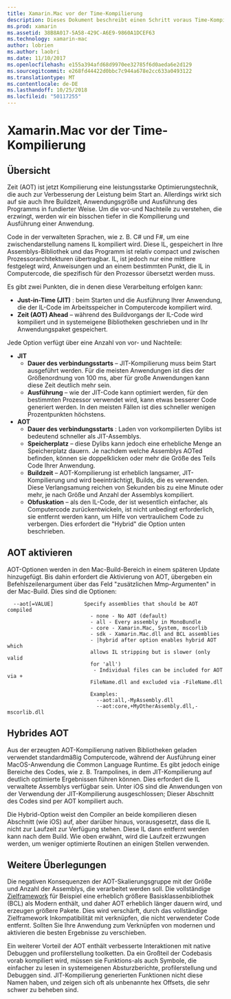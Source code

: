 ```yaml
---
title: Xamarin.Mac vor der Time-Kompilierung
description: Dieses Dokument beschreibt einen Schritt voraus Time-Kompilierung in Xamarin.Mac. Vergleicht die AOT-Kompilierung JIT-Kompilierung, erläutert das Aktivieren der AOT und wirft einen Blick auf hybrides AOT.
ms.prod: xamarin
ms.assetid: 38B8A017-5A58-429C-A6E9-9860A1DCEF63
ms.technology: xamarin-mac
author: lobrien
ms.author: laobri
ms.date: 11/10/2017
ms.openlocfilehash: e155a394afd68d9970ee32785f6d0aeda6e2d129
ms.sourcegitcommit: e268fd44422d0bbc7c944a678e2cc633a0493122
ms.translationtype: MT
ms.contentlocale: de-DE
ms.lasthandoff: 10/25/2018
ms.locfileid: "50117255"
---
```

# <a name="xamarinmac-ahead-of-time-compilation"></a>Xamarin.Mac vor der Time-Kompilierung

## <a name="overview"></a>Übersicht

Zeit (AOT) ist jetzt Kompilierung eine leistungsstarke Optimierungstechnik, die auch zur Verbesserung der Leistung beim Start an. Allerdings wirkt sich auf sie auch Ihre Buildzeit, Anwendungsgröße und Ausführung des Programms in fundierter Weise. Um die vor-und Nachteile zu verstehen, die erzwingt, werden wir ein bisschen tiefer in die Kompilierung und Ausführung einer Anwendung.

Code in der verwalteten Sprachen, wie z. B. C# und F#, um eine zwischendarstellung namens IL kompiliert wird. Diese IL, gespeichert in Ihre Assemblys-Bibliothek und das Programm ist relativ compact und zwischen Prozessorarchitekturen übertragbar. IL, ist jedoch nur eine mittlere festgelegt wird, Anweisungen und an einem bestimmten Punkt, die IL in Computercode, die spezifisch für den Prozessor übersetzt werden muss.

Es gibt zwei Punkten, die in denen diese Verarbeitung erfolgen kann:

- **Just-in-Time (JIT)** : beim Starten und die Ausführung Ihrer Anwendung, die der IL-Code im Arbeitsspeicher in Computercode kompiliert wird.
- **Zeit (AOT) Ahead** – während des Buildvorgangs der IL-Code wird kompiliert und in systemeigene Bibliotheken geschrieben und in Ihr Anwendungspaket gespeichert.

Jede Option verfügt über eine Anzahl von vor- und Nachteile:

- **JIT**
  - **Dauer des verbindungsstarts** – JIT-Kompilierung muss beim Start ausgeführt werden. Für die meisten Anwendungen ist dies der Größenordnung von 100 ms, aber für große Anwendungen kann diese Zeit deutlich mehr sein.
  - **Ausführung** – wie der JIT-Code kann optimiert werden, für den bestimmten Prozessor verwendet wird, kann etwas besserer Code generiert werden. In den meisten Fällen ist dies schneller wenigen Prozentpunkten höchstens.
- **AOT**
  - **Dauer des verbindungsstarts** : Laden von vorkompilierten Dylibs ist bedeutend schneller als JIT-Assemblys.
  - **Speicherplatz** – diese Dylibs kann jedoch eine erhebliche Menge an Speicherplatz dauern. Je nachdem welche Assemblys AOTed befinden, können sie doppelklicken oder mehr die Größe des Teils Code Ihrer Anwendung.
  - **Buildzeit** – AOT-Kompilierung ist erheblich langsamer, JIT-Kompilierung und wird beeinträchtigt, Builds, die es verwenden. Diese Verlangsamung reichen von Sekunden bis zu eine Minute oder mehr, je nach Größe und Anzahl der Assemblys kompiliert.
  - **Obfuskation** – als den IL-Code, der ist wesentlich einfacher, als Computercode zurückentwickeln, ist nicht unbedingt erforderlich, sie entfernt werden kann, um Hilfe von vertraulichem Code zu verbergen. Dies erfordert die "Hybrid" die Option unten beschrieben.

## <a name="enabling-aot"></a>AOT aktivieren

AOT-Optionen werden in den Mac-Build-Bereich in einem späteren Update hinzugefügt. Bis dahin erfordert die Aktivierung von AOT, übergeben ein Befehlszeilenargument über das Feld "zusätzlichen Mmp-Argumenten" in der Mac-Build. Dies sind die Optionen:


      --aot[=VALUE]          Specify assemblies that should be AOT compiled
                               - none - No AOT (default)
                               - all - Every assembly in MonoBundle
                               - core - Xamarin.Mac, System, mscorlib
                               - sdk - Xamarin.Mac.dll and BCL assemblies
                               - |hybrid after option enables hybrid AOT which
                               allows IL stripping but is slower (only valid
                               for 'all')
                                - Individual files can be included for AOT via +
                               FileName.dll and excluded via -FileName.dll

                               Examples:
                                 --aot:all,-MyAssembly.dll
                                 --aot:core,+MyOtherAssembly.dll,-mscorlib.dll



## <a name="hybrid-aot"></a>Hybrides AOT

Aus der erzeugten AOT-Kompilierung nativen Bibliotheken geladen verwendet standardmäßig Computercode, während der Ausführung einer MacOS-Anwendung die Common Language Runtime. Es gibt jedoch einige Bereiche des Codes, wie z. B. Trampolines, in dem JIT-Kompilierung auf deutlich optimierte Ergebnissen führen können. Dies erfordert die IL verwaltete Assemblys verfügbar sein. Unter iOS sind die Anwendungen von der Verwendung der JIT-Kompilierung ausgeschlossen; Dieser Abschnitt des Codes sind per AOT kompiliert auch.

Die Hybrid-Option weist den Compiler an beide kompilieren diesen Abschnitt (wie iOS) auf, aber darüber hinaus, vorausgesetzt, dass die IL nicht zur Laufzeit zur Verfügung stehen. Diese IL dann entfernt werden kann nach dem Build. Wie oben erwähnt, wird die Laufzeit erzwungen werden, um weniger optimierte Routinen an einigen Stellen verwenden.

## <a name="further-considerations"></a>Weitere Überlegungen

Die negativen Konsequenzen der AOT-Skalierungsgruppe mit der Größe und Anzahl der Assemblys, die verarbeitet werden soll. Die vollständige [Zielframework](~/mac/platform/target-framework.md) für Beispiel eine erheblich größere Basisklassenbibliothek (BCL) als Modern enthält, und daher AOT erheblich länger dauern wird, und erzeugen größere Pakete. Dies wird verschärft, durch das vollständige Zielframework Inkompatibilität mit verknüpfen, die nicht verwendeter Code entfernt. Sollten Sie Ihre Anwendung zum Verknüpfen von modernen und aktivieren die besten Ergebnisse zu verschieben.

Ein weiterer Vorteil der AOT enthält verbesserte Interaktionen mit native Debuggen und profilerstellung toolketten. Da ein Großteil der Codebasis vorab kompiliert wird, müssen sie Funktions-als auch Symbole, die einfacher zu lesen in systemeigenen Absturzberichte, profilerstellung und Debuggen sind. JIT-Kompilierung generierten Funktionen nicht diese Namen haben, und zeigen sich oft als unbenannte hex Offsets, die sehr schwer zu beheben sind.
